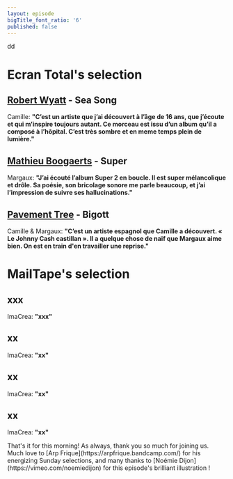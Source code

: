 ```yaml
---
layout: episode
bigTitle_font_ratio: '6'
published: false
---
```

<p id="introduction"> dd
</p>

# Ecran Total's selection

## [Robert Wyatt](https://fr.wikipedia.org/wiki/Robert_Wyatt) - Sea Song
Camille: **"**C’est un artiste que j’ai découvert à l’âge de 16 ans, que j’écoute et qui m’inspire toujours autant. Ce morceau est issu d’un album qu’il a composé à l’hôpital. C’est très sombre et en meme temps plein de lumière.**"**

## [Mathieu Boogaerts](https://mathieuboogaerts.com/) - Super
Margaux: **"**J’ai écouté l’album Super 2 en boucle. Il est super mélancolique et drôle. Sa poésie, son bricolage sonore me parle beaucoup, et j’ai l’impression de suivre ses hallucinations.**"**

## [Pavement Tree](https://bigottband.bandcamp.com/album/pavement-tree) - Bigott
Camille & Margaux: **"**C’est un artiste espagnol que Camille a découvert. « Le Johnny Cash castillan ». Il a quelque chose de naïf que Margaux aime bien. On est en train d'en travailler une reprise.**"**


# MailTape's selection

## xxx
ImaCrea: **"**xxx**"**

## xx
ImaCrea: **"**xx**"**

## xx
ImaCrea: **"**xx**"**

## xx
ImaCrea: **"**xx**"**


<p id="outroduction">That's it for this morning! As always, thank you so much for joining us. Much love to [Arp Frique](https://arpfrique.bandcamp.com/) for his energizing Sunday selections, and many thanks to [Noémie Dijon](https://vimeo.com/noemiedijon) for this episode's brilliant illustration !</p>
